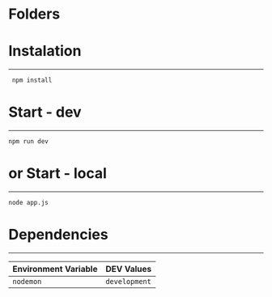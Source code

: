 # Folders


# Instalation
-------------

     npm install

# Start - dev
-------

    npm run dev
    
# or Start - local
-------
    node app.js


# Dependencies
------------

| Environment Variable              | DEV Values              |
| ---------------------             | ----------------        |
| `nodemon `                        | `development`           |

